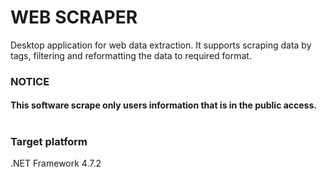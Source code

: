 # WEB SCRAPER
Desktop application for web data extraction. It supports scraping data by tags, filtering and 
reformatting the data to required format.
### NOTICE ###
#### This software scrape only users information that is in the public access.
# 

### Target platform ### 
.NET Framework 4.7.2
	
